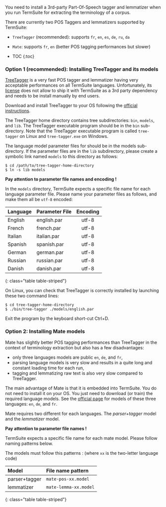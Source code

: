 You need to install a 3rd-party Part-Of-Speech tagger and lemmatizer when you run TermSuite for extracting the terminology of a corpus.

There are currently two POS Taggers and lemmatizers supported by TermSuite:
* `TreeTagger` (recommended): supports `fr`, `en`, `es`, `de`, `ru`, `da`
* `Mate`: supports `fr`, `en` (better POS tagging performances but slower)

* TOC
{:toc}

### Option 1 (recommended): Installing TreeTagger and its models

[TreeTagger](http://www.cis.uni-muenchen.de/~schmid/tools/TreeTagger/) is a very fast POS tagger and lemmatizer having very acceptable performances on all TermSuite languages. Unfortunately, its [license](http://www.cis.uni-muenchen.de/~schmid/tools/TreeTagger/Tagger-Licence) does not allow to ship it with TermSuite as a 3rd party dependency and needs to be install manually by end users.

Download and install TreeTagger to your OS following the [official instructions](http://www.cis.uni-muenchen.de/~schmid/tools/TreeTagger/).

The TreeTagger home directory contains tree subdirectories: `bin`, `models`, and `lib`. The TreeTagger executable program should be in the `bin` sub-directory. Note that the TreeTagger executable program is called `tree-tagger` on Linux and `tree-tagger.exe` on Windows.

The language model parameter files for should be in the models sub-directory. If the parameter files are in the `lib` subdirectory, please create a symbolic link named `models` to this directory as follows:

~~~
$ cd /path/to/tree-tagger-home-directory
$ ln -s lib models
~~~

<div class="alert alert-danger" role="alert">

  **Pay attention to parameter file names and encoding !**

  In the `models` directory, TermSuite expects a specific file name for each language parameter file. Please name your parameter files as follows, and make them all be `utf-8` encoded:

</div>

| Language | Parameter File | Encoding |
|:--------|:-------|:--------:|
| English   | english.par   | utf-8   |
| French   | french.par   | utf-8   |
| Italian   | italian.par   | utf-8   |
| Spanish   | spanish.par   | utf-8   |
| German   | german.par   | utf-8   |
| Russian   | russian.par   | utf-8   |
| Danish   | danish.par   | utf-8   |
{: class="table table-striped"}

On Linux, you can check that TreeTagger is correctly installed by launching these two command lines:

~~~
$ cd tree-tagger-home-directory
$ ./bin/tree-tagger ./models/english.par
~~~

Exit the program by the keyboard short-cut Ctrl+D.

### Option 2: Installing Mate models

Mate has slightly better POS tagging performances than TreeTagger in the context of terminology extraction but also has a few disadvantages:
* only three languages models are public `en`, `de`, and `fr`,
* parsing language models is very slow and results in a quite long and constant loading time for each run,
* tagging and lemmatizing raw text is also very slow compared to TreeTagger.

The main advantage of Mate is that it is embedded into TermSuite. You do not need to install it on your OS. You just need to download (or train) the required language models. See the [official page](https://code.google.com/p/mate-tools/wiki/ParserAndModels) for models of these three languages:  `en`, `de`, and `fr`.

Mate requires two different for each languages. The *parser+tagger* model and the *lemmatizer* model.

<div class="alert alert-danger" role="alert">

  **Pay attention to parameter file names !**

  TermSuite expects a specific file name for each mate model. Please follow naming patterns below.

</div>

The models must follow this patterns : (where `xx` is the two-letter language code)

| Model | File name pattern |
|:--------|:-------|
| parser+tagger   | `mate-pos-xx.model`   |
| lemmatizer   | `mate-lemma-xx.model`   |
{: class="table table-striped"}

